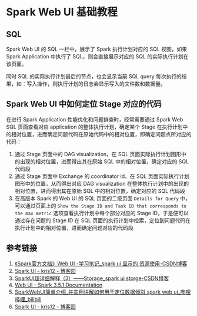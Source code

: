 # Spark Web UI 基础教程


## SQL

Spark Web UI 的 SQL 一栏中，展示了 Spark 执行计划对应的 SQL 视图，如果 Spark Application 中执行了 SQL，则会直接展示对应的 SQL 的实际执行计划在该页面。

同时 SQL 的实际执行计划最后的节点，也会显示当前 SQL query 每次执行的结果，如：写入操作，则执行计划的日志会显示写入的文件数和数据量。


## Spark Web UI 中如何定位 Stage 对应的代码

在进行 Spark Application 性能优化和问题排查时，经常需要通过 Spark Web SQL 页面查看对应 application 的整体执行计划，确定某个 Stage 在执行计划中的相对位置，进而确定问题代码在原始代码中的相对位置，即确定问题点所对应的代码：

1. 通过 Stage 页面中的 DAG visualization，在 SQL 页面实际执行计划图形中的出现的相对位置，进而得出其在原始 SQL 中的相对位置，确定对应的 SQL 代码段
2. 通过 Stage 页面中 Exchange 的 coordinator id，在 SQL 页面实际执行计划图形中的位置，从而得出对应 DAG visualization 在整体执行计划中的出现的相对位置，进而得出其在原始 SQL 中的相对位置，确定对应的 SQL 代码段
3. 在高版本 Spark 的 Web UI 的 SQL 页面的二级页面 `Details for Query` 中，可以通过页面上的 `Show the Stage ID and Task ID that corresponds to the max metric` 选项查看执行计划中每个部分对应的 Stage ID，于是便可以通过存在问题的 Stage ID 在 SQL 页面的执行计划中检索，定位到问题代码在执行计划中的相对位置，进而确定问题对应的代码段

## 参考链接
1. [《Spark官方文档》Web UI -学习笔记\_spark ui 显示的 资源使用-CSDN博客](https://blog.csdn.net/weixin_43161811/article/details/123407165)
2. [Spark UI - kris12 - 博客园](https://www.cnblogs.com/shengyang17/p/17713897.html)
3. [SparkUI超详细解释（3）——Storage\_spark ui storge-CSDN博客](https://blog.csdn.net/2301_77818583/article/details/130393146)
4. [Web UI - Spark 3.5.1 Documentation](https://spark.apache.org/docs/latest/web-ui.html)
5. [SparkWebUI简单介绍\_并实例讲解如何用于定位数据倾斜 spark web ui\_哔哩哔哩\_bilibili](https://www.bilibili.com/video/BV15J4m1V7jp/)
6. [Spark UI - kris12 - 博客园](https://www.cnblogs.com/shengyang17/p/17713897.html#_label0)
